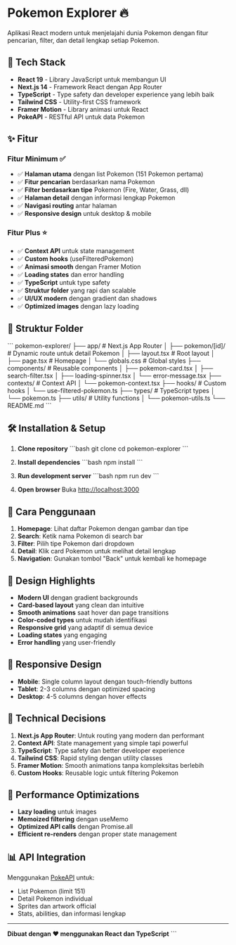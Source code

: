 # Pokemon Explorer 🔥

Aplikasi React modern untuk menjelajahi dunia Pokemon dengan fitur pencarian, filter, dan detail lengkap setiap Pokemon.

## 🚀 Tech Stack

- **React 19** - Library JavaScript untuk membangun UI
- **Next.js 14** - Framework React dengan App Router
- **TypeScript** - Type safety dan developer experience yang lebih baik
- **Tailwind CSS** - Utility-first CSS framework
- **Framer Motion** - Library animasi untuk React
- **PokeAPI** - RESTful API untuk data Pokemon

## ✨ Fitur

### Fitur Minimum ✅
- ✅ **Halaman utama** dengan list Pokemon (151 Pokemon pertama)
- ✅ **Fitur pencarian** berdasarkan nama Pokemon
- ✅ **Filter berdasarkan tipe** Pokemon (Fire, Water, Grass, dll)
- ✅ **Halaman detail** dengan informasi lengkap Pokemon
- ✅ **Navigasi routing** antar halaman
- ✅ **Responsive design** untuk desktop & mobile

### Fitur Plus ⭐
- ✅ **Context API** untuk state management
- ✅ **Custom hooks** (useFilteredPokemon)
- ✅ **Animasi smooth** dengan Framer Motion
- ✅ **Loading states** dan error handling
- ✅ **TypeScript** untuk type safety
- ✅ **Struktur folder** yang rapi dan scalable
- ✅ **UI/UX modern** dengan gradient dan shadows
- ✅ **Optimized images** dengan lazy loading

## 📁 Struktur Folder

\`\`\`
pokemon-explorer/
├── app/                    # Next.js App Router
│   ├── pokemon/[id]/      # Dynamic route untuk detail Pokemon
│   ├── layout.tsx         # Root layout
│   ├── page.tsx          # Homepage
│   └── globals.css       # Global styles
├── components/            # Reusable components
│   ├── pokemon-card.tsx
│   ├── search-filter.tsx
│   ├── loading-spinner.tsx
│   └── error-message.tsx
├── contexts/             # Context API
│   └── pokemon-context.tsx
├── hooks/               # Custom hooks
│   └── use-filtered-pokemon.ts
├── types/              # TypeScript types
│   └── pokemon.ts
├── utils/             # Utility functions
│   └── pokemon-utils.ts
└── README.md
\`\`\`

## 🛠️ Installation & Setup

1. **Clone repository**
   \`\`\`bash
   git clone <repository-url>
   cd pokemon-explorer
   \`\`\`

2. **Install dependencies**
   \`\`\`bash
   npm install
   \`\`\`

3. **Run development server**
   \`\`\`bash
   npm run dev
   \`\`\`

4. **Open browser**
   Buka [http://localhost:3000](http://localhost:3000)

## 🎯 Cara Penggunaan

1. **Homepage**: Lihat daftar Pokemon dengan gambar dan tipe
2. **Search**: Ketik nama Pokemon di search bar
3. **Filter**: Pilih tipe Pokemon dari dropdown
4. **Detail**: Klik card Pokemon untuk melihat detail lengkap
5. **Navigation**: Gunakan tombol "Back" untuk kembali ke homepage

## 🎨 Design Highlights

- **Modern UI** dengan gradient backgrounds
- **Card-based layout** yang clean dan intuitive
- **Smooth animations** saat hover dan page transitions
- **Color-coded types** untuk mudah identifikasi
- **Responsive grid** yang adaptif di semua device
- **Loading states** yang engaging
- **Error handling** yang user-friendly

## 📱 Responsive Design

- **Mobile**: Single column layout dengan touch-friendly buttons
- **Tablet**: 2-3 columns dengan optimized spacing
- **Desktop**: 4-5 columns dengan hover effects

## 🔧 Technical Decisions

1. **Next.js App Router**: Untuk routing yang modern dan performant
2. **Context API**: State management yang simple tapi powerful
3. **TypeScript**: Type safety dan better developer experience
4. **Tailwind CSS**: Rapid styling dengan utility classes
5. **Framer Motion**: Smooth animations tanpa kompleksitas berlebih
6. **Custom Hooks**: Reusable logic untuk filtering Pokemon

## 🚀 Performance Optimizations

- **Lazy loading** untuk images
- **Memoized filtering** dengan useMemo
- **Optimized API calls** dengan Promise.all
- **Efficient re-renders** dengan proper state management

## 📊 API Integration

Menggunakan [PokeAPI](https://pokeapi.co/) untuk:
- List Pokemon (limit 151)
- Detail Pokemon individual
- Sprites dan artwork official
- Stats, abilities, dan informasi lengkap

---

**Dibuat dengan ❤️ menggunakan React dan TypeScript**
\`\`\`
